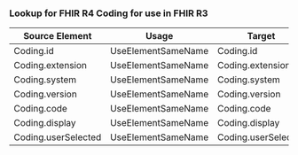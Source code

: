 ### Lookup for FHIR R4 Coding for use in FHIR R3

| Source Element | Usage | Target |
| -------------- | ----- | ------ |
| Coding.id | UseElementSameName | Coding.id |
| Coding.extension | UseElementSameName | Coding.extension |
| Coding.system | UseElementSameName | Coding.system |
| Coding.version | UseElementSameName | Coding.version |
| Coding.code | UseElementSameName | Coding.code |
| Coding.display | UseElementSameName | Coding.display |
| Coding.userSelected | UseElementSameName | Coding.userSelected |
